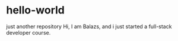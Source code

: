 # hello-world
just another repository
Hi, I am Balazs, and i just started a full-stack developer course.
